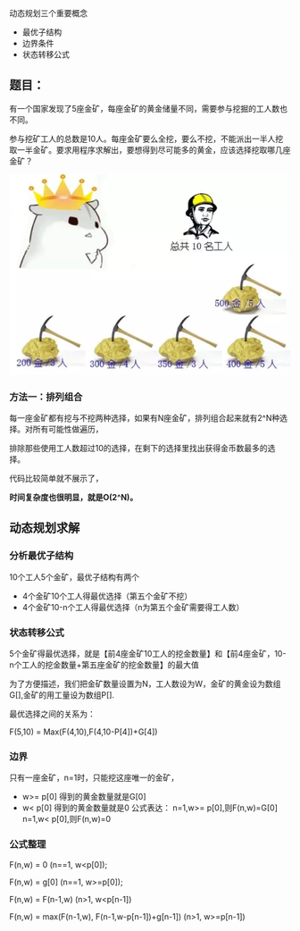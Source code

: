 动态规划三个重要概念
* 最优子结构
* 边界条件
* 状态转移公式

## 题目：

有一个国家发现了5座金矿，每座金矿的黄金储量不同，需要参与挖掘的工人数也不同。

参与挖矿工人的总数是10人。每座金矿要么全挖，要么不挖，不能派出一半人挖取一半金矿。要求用程序求解出，要想得到尽可能多的黄金，应该选择挖取哪几座金矿？

![Image text](img/1587531013.jpg)

### 方法一：排列组合

每一座金矿都有挖与不挖两种选择，如果有N座金矿，排列组合起来就有2^N种选择。对所有可能性做遍历，

排除那些使用工人数超过10的选择，在剩下的选择里找出获得金币数最多的选择。

代码比较简单就不展示了，

**时间复杂度也很明显，就是O(2^N)。**

## 动态规划求解

### 分析最优子结构

10个工人5个金矿，最优子结构有两个
* 4个金矿10个工人得最优选择（第五个金矿不挖）
* 4个金矿10-n个工人得最优选择（n为第五个金矿需要得工人数）

### 状态转移公式

5个金矿得最优选择，就是【前4座金矿10工人的挖金数量】和【前4座金矿，10-n个工人的挖金数量+第五座金矿的挖金数量】的最大值

为了方便描述，我们把金矿数量设置为N，工人数设为W，金矿的黄金设为数组G[],金矿的用工量设为数组P[].

最优选择之间的关系为：

F(5,10) = Max(F(4,10),F(4,10-P[4])+G[4])

### 边界

只有一座金矿，n=1时，只能挖这座唯一的金矿，
 * w>= p[0] 得到的黄金数量就是G[0]
 * w<  p[0] 得到的黄金数量就是0
 公式表达： 
 n=1,w>= p[0],则F(n,w)=G[0]
 n=1,w<  p[0],则F(n,w)=0
 
 ### 公式整理
 
 F(n,w) = 0    (n==1, w<p[0]);
 
 F(n,w) = g[0]     (n==1, w>=p[0]);
 
 F(n,w) = F(n-1,w)    (n>1, w<p[n-1])  
 
 F(n,w) = max(F(n-1,w),  F(n-1,w-p[n-1])+g[n-1])    (n>1, w>=p[n-1])
 
 